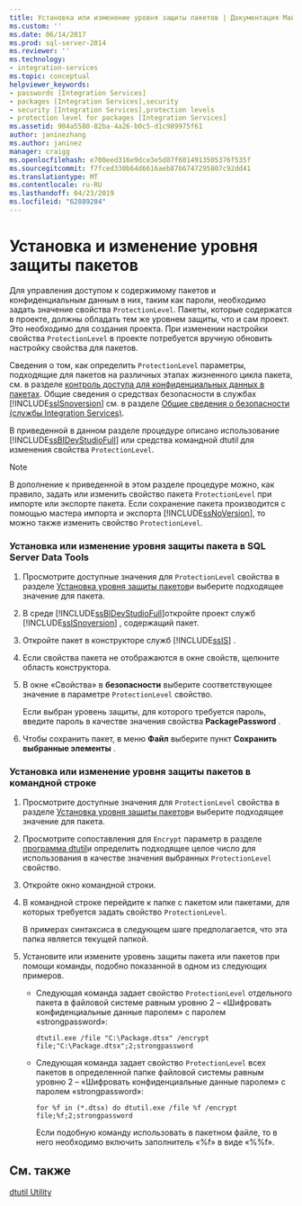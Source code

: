 ```yaml
---
title: Установка или изменение уровня защиты пакетов | Документация Майкрософт
ms.custom: ''
ms.date: 06/14/2017
ms.prod: sql-server-2014
ms.reviewer: ''
ms.technology:
- integration-services
ms.topic: conceptual
helpviewer_keywords:
- passwords [Integration Services]
- packages [Integration Services],security
- security [Integration Services],protection levels
- protection level for packages [Integration Services]
ms.assetid: 904a5580-82ba-4a26-b0c5-d1c989975f61
author: janinezhang
ms.author: janinez
manager: craigg
ms.openlocfilehash: e700eed316e9dce3e5d87f6014913505376f535f
ms.sourcegitcommit: f7fced330b64d6616aeb8766747295807c92dd41
ms.translationtype: MT
ms.contentlocale: ru-RU
ms.lasthandoff: 04/23/2019
ms.locfileid: "62889284"
---
```

# <a name="set-or-change-the-protection-level-of-packages"></a>Установка и изменение уровня защиты пакетов
  Для управления доступом к содержимому пакетов и конфиденциальным данным в них, таким как пароли, необходимо задать значение свойства `ProtectionLevel`. Пакеты, которые содержатся в проекте, должны обладать тем же уровнем защиты, что и сам проект. Это необходимо для создания проекта. При изменении настройки свойства `ProtectionLevel` в проекте потребуется вручную обновить настройку свойства для пакетов.  
  
 Сведения о том, как определить `ProtectionLevel` параметры, подходящие для пакетов на различных этапах жизненного цикла пакета, см. в разделе [контроль доступа для конфиденциальных данных в пакетах](security/access-control-for-sensitive-data-in-packages.md). Общие сведения о средствах безопасности в службах [!INCLUDE[ssISnoversion](../includes/ssisnoversion-md.md)] см. в разделе [Общие сведения о безопасности (службы Integration Services)](security/security-overview-integration-services.md).  
  
 В приведенной в данном разделе процедуре описано использование [!INCLUDE[ssBIDevStudioFull](../includes/ssbidevstudiofull-md.md)] или средства командной dtutil для изменения свойства `ProtectionLevel`.  
  
> [!NOTE]  
>  В дополнение к приведенной в этом разделе процедуре можно, как правило, задать или изменить свойство пакета `ProtectionLevel` при импорте или экспорте пакета. Если сохранение пакета производится с помощью мастера импорта и экспорта [!INCLUDE[ssNoVersion](../includes/ssnoversion-md.md)], то можно также изменить свойство `ProtectionLevel`.  
  
### <a name="to-set-or-change-the-protection-level-of-a-package-in-sql-server-data-tools"></a>Установка или изменение уровня защиты пакета в SQL Server Data Tools  
  
1.  Просмотрите доступные значения для `ProtectionLevel` свойства в разделе [Установка уровня защиты пакетов](security/access-control-for-sensitive-data-in-packages.md)и выберите подходящее значение для пакета.  
  
2.  В среде [!INCLUDE[ssBIDevStudioFull](../includes/ssbidevstudiofull-md.md)]откройте проект служб [!INCLUDE[ssISnoversion](../includes/ssisnoversion-md.md)] , содержащий пакет.  
  
3.  Откройте пакет в конструкторе служб [!INCLUDE[ssIS](../includes/ssis-md.md)] .  
  
4.  Если свойства пакета не отображаются в окне свойств, щелкните область конструктора.  
  
5.  В окне «Свойства» в **безопасности** выберите соответствующее значение в параметре `ProtectionLevel` свойство.  
  
     Если выбран уровень защиты, для которого требуется пароль, введите пароль в качестве значения свойства **PackagePassword** .  
  
6.  Чтобы сохранить пакет, в меню **Файл** выберите пункт **Сохранить выбранные элементы** .  
  
### <a name="to-set-or-change-the-protection-level-of-packages-at-the-command-prompt"></a>Установка или изменение уровня защиты пакетов в командной строке  
  
1.  Просмотрите доступные значения для `ProtectionLevel` свойства в разделе [Установка уровня защиты пакетов](security/access-control-for-sensitive-data-in-packages.md)и выберите подходящее значение для пакета.  
  
2.  Просмотрите сопоставления для `Encrypt` параметр в разделе [программа dtutil](dtutil-utility.md)и определить подходящее целое число для использования в качестве значения выбранных `ProtectionLevel` свойство.  
  
3.  Откройте окно командной строки.  
  
4.  В командной строке перейдите к папке с пакетом или пакетами, для которых требуется задать свойство `ProtectionLevel`.  
  
     В примерах синтаксиса в следующем шаге предполагается, что эта папка является текущей папкой.  
  
5.  Установите или измените уровень защиты пакета или пакетов при помощи команды, подобно показанной в одном из следующих примеров.  
  
    -   Следующая команда задает свойство `ProtectionLevel` отдельного пакета в файловой системе равным уровню 2 – «Шифровать конфиденциальные данные паролем» с паролем «strongpassword»:  
  
         `dtutil.exe /file "C:\Package.dtsx" /encrypt file;"C:\Package.dtsx";2;strongpassword`  
  
    -   Следующая команда задает свойство `ProtectionLevel` всех пакетов в определенной папке файловой системы равным уровню 2 – «Шифровать конфиденциальные данные паролем» с паролем «strongpassword»:  
  
         `for %f in (*.dtsx) do dtutil.exe /file %f /encrypt file;%f;2;strongpassword`  
  
         Если подобную команду использовать в пакетном файле, то в него необходимо включить заполнитель «%f» в виде «%%f».  
  
## <a name="see-also"></a>См. также  
 [dtutil Utility](dtutil-utility.md)  
  
  
